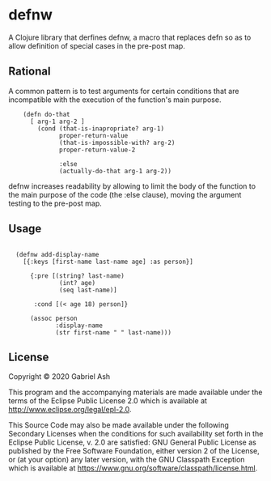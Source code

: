 # defnw

A Clojure library that derfines defnw, a macro that replaces 
defn so as to allow definition of special cases in the pre-post map.

## Rational 

A common pattern is to test arguments for certain conditions that are incompatible 
with the execution of the function's main purpose. 

```
    (defn do-that 
      [ arg-1 arg-2 ]
        (cond (that-is-inapropriate? arg-1)
              proper-return-value
              (that-is-impossible-with? arg-2)
              proper-return-value-2

              :else 
              (actually-do-that arg-1 arg-2))
```

defnw increases readability by allowing to limit the body of the function to
the main purpose of the code (the :else clause), moving the argument testing
to the pre-post map.


## Usage

```

  (defnw add-display-name
    [{:keys [first-name last-name age] :as person}]

      {:pre [(string? last-name) 
              (int? age)
              (seq last-name)]

       :cond [(< age 18) person]}

      (assoc person
             :display-name
             (str first-name " " last-name)))

```


## License

Copyright © 2020 Gabriel Ash

This program and the accompanying materials are made available under the
terms of the Eclipse Public License 2.0 which is available at
http://www.eclipse.org/legal/epl-2.0.

This Source Code may also be made available under the following Secondary
Licenses when the conditions for such availability set forth in the Eclipse
Public License, v. 2.0 are satisfied: GNU General Public License as published by
the Free Software Foundation, either version 2 of the License, or (at your
option) any later version, with the GNU Classpath Exception which is available
at https://www.gnu.org/software/classpath/license.html.
